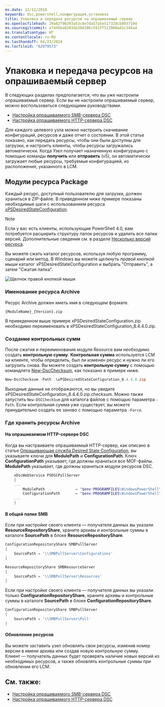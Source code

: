```yaml
---
ms.date: 12/12/2018
keywords: dsc,powershell,конфигурация,установка
title: Упаковка и передача ресурсов на опрашиваемый сервер
ms.openlocfilehash: 29a62f96393a53c9e7da57a5e51732dcb0937194
ms.sourcegitcommit: e7445ba8203da304286c591ff513900ad1c244a4
ms.translationtype: HT
ms.contentlocale: ru-RU
ms.lasthandoff: 04/23/2019
ms.locfileid: "62079573"
---
```

# <a name="package-and-upload-resources-to-a-pull-server"></a>Упаковка и передача ресурсов на опрашиваемый сервер

В следующих разделах предполагается, что вы уже настроили опрашиваемый сервер. Если вы не настроили опрашиваемый сервер, можно воспользоваться следующими руководствами.

- [Настройка опрашиваемого SMB-сервера DSC](pullServerSmb.md)
- [Настройка опрашиваемого HTTP-сервера DSC](pullServer.md)

Для каждого целевого узла можно настроить скачивание конфигураций, ресурсов и даже отчет о состоянии. В этой статье показано, как передать ресурсы, чтобы они были доступны для загрузки, и настроить клиенты, чтобы ресурсы загружались автоматически. Когда Узел получает назначенную конфигурацию с помощью команды **получить** или **отправить** (v5), он автоматически загружает любые ресурсы, требуемые конфигурацией, из расположения, указанного в LCM.

## <a name="package-resource-modules"></a>Модули ресурса Package

Каждый ресурс, доступный пользователю для загрузки, должен храниться в ZIP-файле. В приведенном ниже примере показаны необходимые шаги с использованием ресурса [xPSDesiredStateConfiguration](https://www.powershellgallery.com/packages/xPSDesiredStateConfiguration/8.4.0.0).

> [!NOTE]
> Если у вас есть клиенты, использующие PowerShell 4.0, вам потребуется расширить структуру папок ресурсов и удалить все папки версий. Дополнительные сведения см. в разделе [Несколько версий ресурса](../configurations/import-dscresource.md#multiple-resource-versions).

Вы можете сжать каталог ресурсов, используя любую программу, сценарий или метод. В Windows вы можете *щелкнуть правой кнопкой мыши* каталог xPSDesiredStateConfiguration и выбрать "Отправить", а затем "Сжатая папка".

![Щелчок правой кнопкой мыши](../media/right-click.gif)

### <a name="naming-the-resource-archive"></a>Именование ресурса Archive

Ресурс Archive должен иметь имя в следующем формате.

```
{ModuleName}_{Version}.zip
```

В приведенном выше примере xPSDesiredStateConfiguration.zip необходимо переименовать в xPSDesiredStateConfiguration_8.4.4.0.zip.

### <a name="create-checksums"></a>Создание контрольных сумм

После сжатия и переименования модуля Resource вам необходимо создать **контрольную сумму**.  **Контрольная сумма** используется LCM на клиенте, чтобы определить, был ли изменен ресурс и нужно ли его загрузить снова. Вы можете создать **контрольную сумму** с помощью командлета [New-DscChecksum](/powershell/module/PSDesiredStateConfiguration/New-DSCCheckSum), как показано в примере ниже.

```powershell
New-DscChecksum -Path .\xPSDesiredStateConfiguration_8.4.4.0.zip
```

Выходные данные не отображаются, но вы увидите xPSDesiredStateConfiguration_8.4.4.0.zip.checksum. Можно также запустить `New-DSCCheckSum` для каталога файлов с помощью параметра `-Path`. Если контрольная сумма уже существует, вы можете принудительно создать ее заново с помощью параметра `-Force`.

### <a name="where-to-store-resource-archives"></a>Где хранить ресурсы Archive

#### <a name="on-a-dsc-http-pull-server"></a>На опрашиваемом HTTP-сервере DSC

Когда вы настраиваете опрашиваемый HTTP-сервер, как описано в статье [Опрашивающая служба Desired State Configuration](pullServer.md), вы указываете ключи для **ModulePath** и **ConfigurationPath**. Ключ **ConfigurationPath** указывает, где должны храниться все MOF-файлы. **ModulePath** указывает, где должны храниться модули ресурсов DSC.

```powershell
    xDscWebService PSDSCPullServer
    {
    ...
        ModulePath              = "$env:PROGRAMFILES\WindowsPowerShell\DscService\Modules"
        ConfigurationPath       = "$env:PROGRAMFILES\WindowsPowerShell\DscService\Configuration"
    ...
    }

```

#### <a name="on-an-smb-share"></a>В общей папке SMB

Если при настройке своего клиента — получателя данных вы указали **ResourceRepositoryShare**, храните архивы и контрольные суммы в каталоге **SourcePath** в блоке **ResourceRepositoryShare**.

```powershell
ConfigurationRepositoryShare SMBPullServer
{
    SourcePath = '\\SMBPullServer\Configurations'
}

ResourceRepositoryShare SMBResourceServer
{
    SourcePath = '\\SMBPullServer\Resources'
}
```

Если при настройке своего клиента — получателя данных вы указали только **ConfigurationRepositoryShare**, храните архивы и контрольные суммы в каталоге **SourcePath** в блоке **ConfigurationRepositoryShare**.

```powershell
ConfigurationRepositoryShare SMBPullServer
{
    SourcePath = '\\SMBPullServer\Pull'
}
```

#### <a name="updating-resources"></a>Обновление ресурсов

Вы можете заставить узел обновлять свои ресурсы, изменив номер версии в имени архива или создав новую контрольную сумму. Клиент — получатель данных будет проверять наличие новых версий из необходимых ресурсов, а также обновлять контрольные суммы при обновлении его LCM.

## <a name="see-also"></a>См. также:

- [Настройка опрашиваемого SMB-сервера DSC](pullServerSmb.md)
- [Настройка опрашиваемого HTTP-сервера DSC](pullServer.md)
